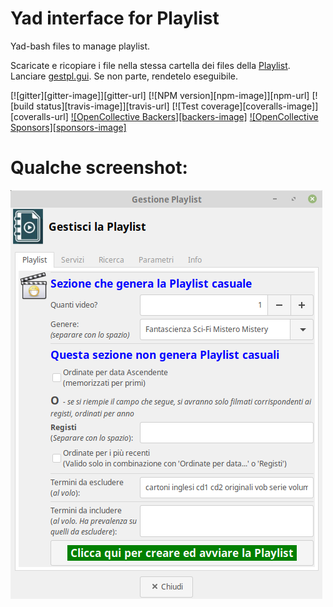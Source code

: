 # Yad interface for Playlist
Yad-bash files to manage playlist.

Scaricate e ricopiare i file nella stessa cartella dei files della [Playlist](https://github.com/losciuto/playlistcasuale).
Lanciare [gestpl.gui](https://github.com/losciuto/yad-windows-playlist/edit/master/gestpl.gui). Se non parte, rendetelo eseguibile.

[![gitter][gitter-image]][gitter-url]
[![NPM version][npm-image]][npm-url]
[![build status][travis-image]][travis-url]
[![Test coverage][coveralls-image]][coveralls-url]
[![OpenCollective Backers][backers-image]](#backers)
[![OpenCollective Sponsors][sponsors-image]](#sponsors)

# Qualche screenshot:

![Primo tab](https://github.com/losciuto/yad-windows-playlist/blob/master/images/tabplaylist.png?raw=true "Playlist")

